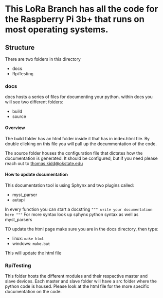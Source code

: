 # This LoRa Branch has all the code for the Raspberry Pi 3b+ that runs on most operating systems. 

## Structure
There are two folders in this directory
- docs
- RpiTesting

### docs
docs hosts a series of files for documenting your python. within docs you will see two different folders:
- build
- source

#### Overview
The build folder has an html folder inside it that has in index.html file. By double clicking on this file you will pull up the docummentation of the code. 

The source folder houses the configuration file that dictates how the documentation is generated. It should be configured, but if you need please reach out to thomas.kidd@okstate.edu

#### How to update documentation

This documentation tool is using Sphynx and two plugins called: 
- myst_parser
- autapi

In every function you can start a docstring ```""" write your documentation here """```
For more syntax look up sphynx python syntax as well as myst_parsers

TO update the html page make sure you are in the docs directory, then type:
- linux: ```make html```
- windows: ```make.bat```

This will update the html file

### RpiTesting
This folder hosts the different modules and their respective master and slave devices. Each master and slave folder will have a src folder where the python code is housed. Please look at the html file for the more specific documentation on the code. 
